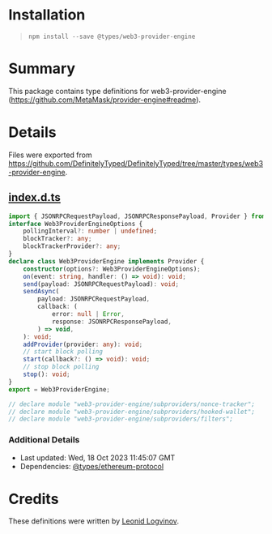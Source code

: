 # Installation
> `npm install --save @types/web3-provider-engine`

# Summary
This package contains type definitions for web3-provider-engine (https://github.com/MetaMask/provider-engine#readme).

# Details
Files were exported from https://github.com/DefinitelyTyped/DefinitelyTyped/tree/master/types/web3-provider-engine.
## [index.d.ts](https://github.com/DefinitelyTyped/DefinitelyTyped/tree/master/types/web3-provider-engine/index.d.ts)
````ts
import { JSONRPCRequestPayload, JSONRPCResponsePayload, Provider } from "ethereum-protocol";
interface Web3ProviderEngineOptions {
    pollingInterval?: number | undefined;
    blockTracker?: any;
    blockTrackerProvider?: any;
}
declare class Web3ProviderEngine implements Provider {
    constructor(options?: Web3ProviderEngineOptions);
    on(event: string, handler: () => void): void;
    send(payload: JSONRPCRequestPayload): void;
    sendAsync(
        payload: JSONRPCRequestPayload,
        callback: (
            error: null | Error,
            response: JSONRPCResponsePayload,
        ) => void,
    ): void;
    addProvider(provider: any): void;
    // start block polling
    start(callback?: () => void): void;
    // stop block polling
    stop(): void;
}
export = Web3ProviderEngine;

// declare module "web3-provider-engine/subproviders/nonce-tracker";
// declare module "web3-provider-engine/subproviders/hooked-wallet";
// declare module "web3-provider-engine/subproviders/filters";

````

### Additional Details
 * Last updated: Wed, 18 Oct 2023 11:45:07 GMT
 * Dependencies: [@types/ethereum-protocol](https://npmjs.com/package/@types/ethereum-protocol)

# Credits
These definitions were written by [Leonid Logvinov](https://github.com/LogvinovLeon).
